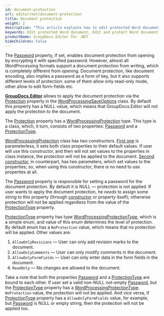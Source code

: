 ```yaml
---
id: document-protection
url: editor/net/document-protection
title: Document protection
weight: 2
description: "This article explains how to edit protected Word document, allow or restrict document editing features like adding comments or filling form fields using GroupDocs.Editor for .NET API."
keywords: Edit protected Word document, Edit and protect Word document
productName: GroupDocs.Editor for .NET
hideChildren: False
---
```

The [Password](https://apireference.groupdocs.com/net/editor/groupdocs.editor.options/wordprocessingsaveoptions/properties/password) property, if set, enables document protection from opening by encrypting it with specified password. However, almost all WordProcessing formats support a document protection from writing, which is completely different from opening. Document protection, like document encoding, also implies a password as a form of key, but it also supports different levels of protection: some of them allow only read-only mode, other allow to edit form-fields etc.

[**GroupDocs.Editor**](https://products.groupdocs.com/editor/net) allows to apply the document protection via the [Protection](https://apireference.groupdocs.com/net/editor/groupdocs.editor.options/wordprocessingsaveoptions/properties/protection) property in the [WordProcessingSaveOptions](https://apireference.groupdocs.com/net/editor/groupdocs.editor.options/wordprocessingsaveoptions) class. By default this property has a NULL value, which means that GroupDocs.Editor will not apply the protection to the document.

The [Protection](https://apireference.groupdocs.com/net/editor/groupdocs.editor.options/wordprocessingsaveoptions/properties/protection) property has a [WordProcessingProtection](https://apireference.groupdocs.com/net/editor/groupdocs.editor.options/wordprocessingprotection) type. This type is a class, which, it turn, consists of two properties: [Password](https://apireference.groupdocs.com/net/editor/groupdocs.editor.options/wordprocessingprotection/properties/password) and a [ProtectionType](https://apireference.groupdocs.com/net/editor/groupdocs.editor.options/wordprocessingprotection/properties/protectiontype).

[WordProcessingProtection](https://apireference.groupdocs.com/net/editor/groupdocs.editor.options/wordprocessingprotection) class has two constructors. [First one](https://apireference.groupdocs.com/net/editor/groupdocs.editor.options/wordprocessingprotection/constructors/main) is parameterless, it sets both class properties to their default values. If user will use this constructor, and then will not set values to the properties in class instance, the protection will not be applied to the document. [Second constructor](https://apireference.groupdocs.com/net/editor/groupdocs.editor.options/wordprocessingprotection/constructors/1), in counterpart, has two parameters, which set values to the properties; so, when using this constructor, there is no need to use properties at all.

The [Password](https://apireference.groupdocs.com/net/editor/groupdocs.editor.options/wordprocessingprotection/properties/password) property is responsible for setting a password for the document protection. By default it is NULL — protection is not applied. If user wants to apply the document protection, he *needs* to assign some string to this property (through [constructor](https://apireference.groupdocs.com/net/editor/groupdocs.editor.options/wordprocessingprotection/constructors/1) or property itself); otherwise protection will not be applied regardless from the value of the [ProtectionType](https://apireference.groupdocs.com/net/editor/groupdocs.editor.options/wordprocessingprotection/properties/protectiontype) property.

[ProtectionType](https://apireference.groupdocs.com/net/editor/groupdocs.editor.options/wordprocessingprotection/properties/protectiontype) property has type [WordProcessingProtectionType](https://apireference.groupdocs.com/net/editor/groupdocs.editor.options/wordprocessingprotectiontype), which is a simple enum, and value of this enum determines the level of protection. By default enum has a `NoProtection` value, which means that no protection will be applied. Other values are:

1. `AllowOnlyRevisions` — User can only add revision marks to the document.
2. `AllowOnlyComments` — User can only modify comments in the document.
3. `AllowOnlyFormFields` — User can only enter data in the form fields in the document.
4. `ReadOnly` — No changes are allowed to the document.

Take a note that both the properties [Password](https://apireference.groupdocs.com/net/editor/groupdocs.editor.options/wordprocessingprotection/properties/password) and a [ProtectionType](https://apireference.groupdocs.com/net/editor/groupdocs.editor.options/wordprocessingprotection/properties/protectiontype) are bound to each other. If user set a valid non-NULL not-empty [Password](https://apireference.groupdocs.com/net/editor/groupdocs.editor.options/wordprocessingprotection/properties/password), but the [ProtectionType](https://apireference.groupdocs.com/net/editor/groupdocs.editor.options/wordprocessingprotection/properties/protectiontype) property has a [WordProcessingProtectionType](https://apireference.groupdocs.com/net/editor/groupdocs.editor.options/wordprocessingprotectiontype). `NoProtection` value, the protection will not be applied. And vice versa, if [ProtectionType](https://apireference.groupdocs.com/net/editor/groupdocs.editor.options/wordprocessingprotection/properties/protectiontype) property has a `AllowOnlyFormFields` value, for example, but [Password](https://apireference.groupdocs.com/net/editor/groupdocs.editor.options/wordprocessingprotection/properties/password) is NULL or empty string, then the protection will not be applied too.
